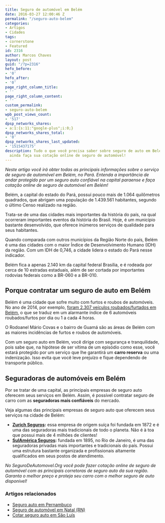 ```yaml
---
title: Seguro de automóvel em Belém
date: 2016-03-27 12:00:46 Z
permalink: "/seguro-auto-belem"
categories:
- Artigos
- Cidades
tags:
- cornerstone
- Featured
id: 2316
author: Marcos Chaves
layout: post
guid: "/?p=2316"
hefo_before:
- '0'
hefo_after:
- '0'
page_right_column_title:
- ''
page_right_column_content:
- ''
custom_permalink:
- seguro-auto-belem
wpb_post_views_count:
- '517'
dpsp_networks_shares:
- a:1:{s:11:"google-plus";i:0;}
dpsp_networks_shares_total:
- '0'
dpsp_networks_shares_last_updated:
- '1515437175'
description: Tudo o que você precisa saber sobre seguro de auto em Belém - de quebra,
  ainda faça sua cotação online de seguro de automóvel!
---
```


_Neste artigo você irá obter todas as principais informações sobre o serviço de seguro de automóvel em Belém, no Pará. Entenda a importância de andar protegido por um seguro auto confiável na capital paraense e faça cotação online de seguro de automóvel em Belém!_

Belém, a capital do estado do Pará, possui pouco mais de 1.064 quilômetros quadrados, que abrigam uma população de 1.439.561 habitantes, segundo o último Censo realizado na região.

Trata-se de uma das cidades mais importantes da história do país, na qual ocorreram importantes eventos da história do Brasil. Hoje, é um município bastante desenvolvido, que oferece inúmeros serviços de qualidade para seus habitantes.

Quando comparada com outros municípios da Região Norte do país, Belém é uma das cidades com o maior Índice de Desenvolvimento Humano (IDH) da região. Com um IDH de 0,746, a cidade lidera o estado do Pará nesse indicador.

Belém fica a apenas 2.140 km da capital federal Brasília, e é rodeada por cerca de 10 estradas estaduais, além de ser cortada por importantes rodovias federais como a BR-060 e a BR-010.

## **Porque contratar um seguro de auto em Belém**

Belém é uma cidade que sofre muito com furtos e roubos de automóveis. No ano de 2014, por exemplo, [foram 2.307 veículos roubados/furtados em Belém](http://www.diarioonline.com.br/noticias/para/noticia-345968-a-cada-4-horas-1-carro-e-roubado-em-belem.html), o que se traduz em um alarmante índice de 6 automóveis roubados/furtos por dia ou 1 a cada 4 horas.

O Rodoanel Mário Covas e o bairro de Guamá são as áreas de Belém com as maiores incidências de furtos e roubos de automóveis.

Com um seguro auto em Belém, você dirige com segurança e tranquilidade, pois sabe que, na hipótese de ser vítima de um episódio como esse, você estará protegido por um serviço que lhe garantirá um **carro reserva** ou uma indenização. Isso evita que você leve prejuízo e fique dependendo de transporte público.

## **Seguradoras de automóveis em Belém**

Por se tratar de uma capital, as principais empresas de seguro auto oferecem seus serviços em Belém. Assim, é possível contratar seguro de carro com as **seguradoras mais confiáveis** do mercado.

Veja algumas das principais empresas de seguro auto que oferecem seus serviços na cidade de Belém:

  * **<a href="/seguro-auto-zurich" target="_blank">Zurich Seguros</a>:** essa empresa de origem suíça foi fundada em 1872 e é uma das seguradoras mais tradicionais de todo o planeta. Não é à toa que possui mais de 4 milhões de clientes!
  * **<a href="/saiba-mais-sobre-o-seguro-auto-da-sulamerica-seguros/" target="_blank">SulAmérica Seguros</a>:** fundada em 1895, no Rio de Janeiro, é uma das seguradoras privadas mais importantes e tradicionais do país. Possui uma estrutura bastante organizada e profissionais altamente qualificados em seus postos de atendimento.

_No SeguroDeAutomovel.Org você pode fazer cotação online de seguro de automóvel com as principais corretoras de seguro auto da sua região. Garanta o melhor preço e proteja seu carro com o melhor seguro de auto disponível!_

### Artigos relacionados

  * <a href="/seguro-carro-pernambuco" target="_blank">Seguro auto em Pernambuco</a>
  * <a href="/seguro-auto-natal" target="_blank">Seguro de automóvel em Natal (RN)</a>
  * <a href="/seguro-auto-sao-luis" target="_blank">Cotar seguro auto em São Luís</a>